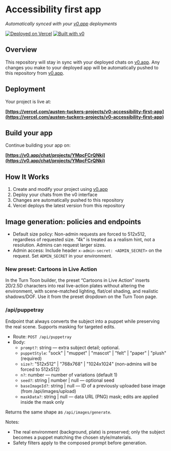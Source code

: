 # Accessibility first app

*Automatically synced with your [v0.app](https://v0.app) deployments*

[![Deployed on Vercel](https://img.shields.io/badge/Deployed%20on-Vercel-black?style=for-the-badge&logo=vercel)](https://vercel.com/austen-tuckers-projects/v0-accessibility-first-app)
[![Built with v0](https://img.shields.io/badge/Built%20with-v0.app-black?style=for-the-badge)](https://v0.app/chat/projects/YMpcFCrQNki)

## Overview

This repository will stay in sync with your deployed chats on [v0.app](https://v0.app).
Any changes you make to your deployed app will be automatically pushed to this repository from [v0.app](https://v0.app).

## Deployment

Your project is live at:

**[https://vercel.com/austen-tuckers-projects/v0-accessibility-first-app](https://vercel.com/austen-tuckers-projects/v0-accessibility-first-app)**

## Build your app

Continue building your app on:

**[https://v0.app/chat/projects/YMpcFCrQNki](https://v0.app/chat/projects/YMpcFCrQNki)**

## How It Works

1. Create and modify your project using [v0.app](https://v0.app)
2. Deploy your chats from the v0 interface
3. Changes are automatically pushed to this repository
4. Vercel deploys the latest version from this repository

## Image generation: policies and endpoints

- Default size policy: Non-admin requests are forced to 512x512, regardless of requested size. “4k” is treated as a realism hint, not a resolution. Admins can request larger sizes.
- Admin access: Include header `x-admin-secret: <ADMIN_SECRET>` on the request. Set `ADMIN_SECRET` in your environment.

### New preset: Cartoons in Live Action

In the Turn Toon builder, the preset “Cartoons in Live Action” inserts 2D/2.5D characters into real live-action plates without altering the environment, with scene-matched lighting, flat/cel shading, and realistic shadows/DOF. Use it from the preset dropdown on the Turn Toon page.

### /api/puppetray

Endpoint that always converts the subject into a puppet while preserving the real scene. Supports masking for targeted edits.

- Route: `POST /api/puppetray`
- Body:
  - `prompt?`: string — extra subject detail; optional.
  - `puppetStyle`: "sock" | "muppet" | "mascot" | "felt" | "paper" | "plush" (required)
  - `size?`: "512x512" | "768x768" | "1024x1024" (non-admins will be forced to 512x512)
  - `n?`: number — number of variations (default 1)
  - `seed?`: string | number | null — optional seed
  - `baseImageId?`: string | null — ID of a previously uploaded base image (from /api/images/upload)
  - `maskData?`: string | null — data URL (PNG) mask; edits are applied inside the mask only

Returns the same shape as `/api/images/generate`.

Notes:

- The real environment (background, plate) is preserved; only the subject becomes a puppet matching the chosen style/materials.
- Safety filters apply to the composed prompt before generation.
